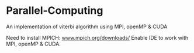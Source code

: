 # Parallel-Computing
An implementation of viterbi algorithm using MPI, openMP &amp; CUDA

Need to install MPICH: www.mpich.org/downloads/
Enable IDE to work with MPI, openMP & CUDA.
